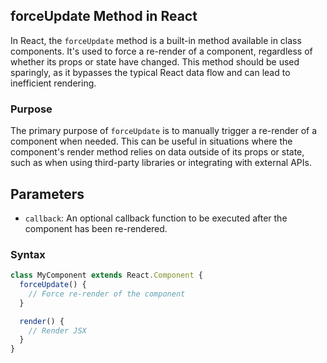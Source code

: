 ## forceUpdate Method in React

In React, the `forceUpdate` method is a built-in method available in class components. It's used to force a re-render of a component, regardless of whether its props or state have changed. This method should be used sparingly, as it bypasses the typical React data flow and can lead to inefficient rendering.

### Purpose

The primary purpose of `forceUpdate` is to manually trigger a re-render of a component when needed. This can be useful in situations where the component's render method relies on data outside of its props or state, such as when using third-party libraries or integrating with external APIs.

## Parameters

- `callback`: An optional callback function to be executed after the component has been re-rendered.

### Syntax

```jsx
class MyComponent extends React.Component {
  forceUpdate() {
    // Force re-render of the component
  }

  render() {
    // Render JSX
  }
}
```
